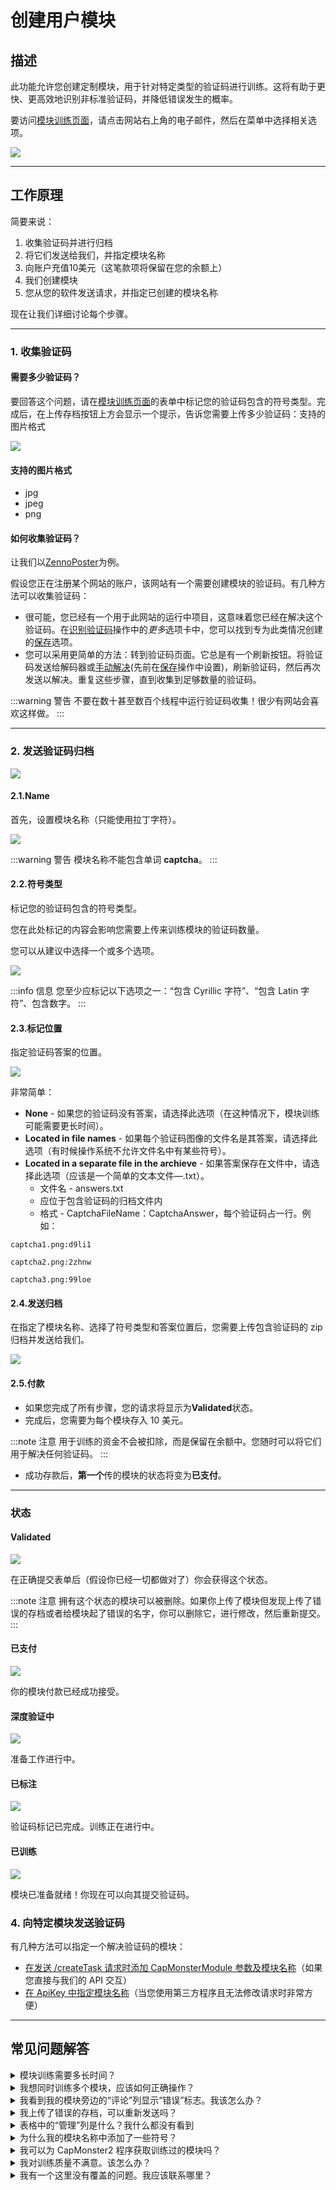 ﻿# 创建用户模块
## **描述**
此功能允许您创建定制模块，用于针对特定类型的验证码进行训练。这将有助于更快、更高效地识别非标准验证码，并降低错误发生的概率。

要访问[模块训练页面](https://capmonster.cloud/UserModules)，请点击网站右上角的电子邮件，然后在菜单中选择相关选项。

![](834ccbf9-f439-4b1b-8cab-42ed3dbc055c.png)

-----
## **工作原理**
简要来说：

1. 收集验证码并进行归档
1. 将它们发送给我们，并指定模块名称
1. 向账户充值10美元（这笔款项将保留在您的余额上）
1. 我们创建模块
1. 您从您的软件发送请求，并指定已创建的模块名称

现在让我们详细讨论每个步骤。

-----
### **1. 收集验证码**
#### **需要多少验证码？**
要回答这个问题，请在[模块训练页面](https://capmonster.cloud/UserModules)的表单中标记您的验证码包含的符号类型。完成后，在上传存档按钮上方会显示一个提示，告诉您需要上传多少验证码：支持的图片格式

![](module-name.png)
#### **支持的图片格式**
- jpg
- jpeg
- png
#### **如何收集验证码？**
让我们以[ZennoPoster](https://zennolab.atlassian.net/wiki/spaces/EN/pages/924581921/ZennoPoster)为例。

假设您正在注册某个网站的账户，该网站有一个需要创建模块的验证码。有几种方法可以收集验证码：

- 很可能，您已经有一个用于此网站的运行中项目，这意味着您已经在解决这个验证码。在[识别验证码](https://zennolab.atlassian.net/wiki/spaces/EN/pages/924582077/Recognize+captcha)操作中的*更多*选项卡中，您可以找到专为此类情况创建的[保存](https://zennolab.atlassian.net/wiki/spaces/EN/pages/924582077/Recognize+captcha#Saving)选项。
- 您可以采用更简单的方法：转到验证码页面。它总是有一个刷新按钮。将验证码发送给解码器或[手动解决](https://zennolab.atlassian.net/wiki/spaces/EN/pages/924484621/Entering+captchas+manually)(先前在[保存](https://zennolab.atlassian.net/wiki/spaces/EN/pages/924582077/Recognize+captcha#Saving)操作中设置)，刷新验证码，然后再次发送以解决。重复这些步骤，直到收集到足够数量的验证码。

:::warning 警告
不要在数十甚至数百个线程中运行验证码收集！很少有网站会喜欢这样做。
:::

-----
### **2. 发送验证码归档**
![](a2ba29bd-c910-44cf-9979-ceb143633efd.png)
#### **2.1.Name**
首先，设置模块名称（只能使用拉丁字符）。

![](fed2d879-b494-4b60-a13a-036c693d0951.png)

:::warning 警告
模块名称不能包含单词 **captcha**。
:::
#### **2.2.符号类型**
标记您的验证码包含的符号类型。

您在此处标记的内容会影响您需要上传来训练模块的验证码数量。

您可以从建议中选择一个或多个选项。

![](3b39f9e1-d981-41af-842a-a51f4a51a4e0.png)

:::info 信息
您至少应标记以下选项之一：“包含 Cyrillic 字符”、“包含 Latin 字符”、包含数字。
:::
#### **2.3.标记位置**
指定验证码答案的位置。

![](markup-location.png)

非常简单：

- **None** - 如果您的验证码没有答案，请选择此选项（在这种情况下，模块训练可能需要更长时间）。
- **Located in file names** - 如果每个验证码图像的文件名是其答案，请选择此选项（有时候操作系统不允许文件名中有某些符号）。
- **Located in a separate file in the archieve** - 如果答案保存在文件中，请选择此选项（应该是一个简单的文本文件—.txt）。
  - 文件名 - answers.txt
  - 应位于包含验证码的归档文件内
  - 格式 - CaptchaFileName：CaptchaAnswer，每个验证码占一行。例如：
~~~
captcha1.png:d9li1

captcha2.png:2zhnw

captcha3.png:99loe
~~~
#### **2.4.发送归档**
在指定了模块名称、选择了符号类型和答案位置后，您需要上传包含验证码的 zip 归档并发送给我们。

![](archieve.png)
#### **2.5.付款**
- 如果您完成了所有步骤，您的请求将显示为**Validated**状态。
- 完成后，您需要为每个模块存入 10 美元。

:::note 注意
用于训练的资金不会被扣除，而是保留在余额中。您随时可以将它们用于解决任何验证码。
:::

- 成功存款后，**第一个**传的模块的状态将变为**已支付**。
-----
### **状态**
#### **Validated**
![](validated.png)

在正确提交表单后（假设你已经一切都做对了）你会获得这个状态。

:::note 注意
拥有这个状态的模块可以被删除。如果你上传了模块但发现上传了错误的存档或者给模块起了错误的名字，你可以删除它，进行修改，然后重新提交。
:::
#### **已支付**
![](paid.png)

你的模块付款已经成功接受。
#### **深度验证中**
![](ValidatedInDepth.png)

准备工作进行中。
#### **已标注**
![](Annotated.png)

验证码标记已完成。训练正在进行中。
#### **已训练**
![](trained.png)

模块已准备就绪！你现在可以向其提交验证码。
### **4. 向特定模块发送验证码**
有几种方法可以指定一个解决验证码的模块：

- [在发送 /createTask 请求时添加 CapMonsterModule 参数及模块名称](../captchas/image-to-text.md)（如果您直接与我们的 API 交互）
- [在 ApiKey 中指定模块名称](module-name.md)（当您使用第三方程序且无法修改请求时非常方便）
-----
## **常见问题解答**
<details>
<summary>模块训练需要多长时间？</summary>

通常需要一天的时间。

**注意：** 训练只在周一到周五的工作日进行。如果您在周五发送请求，训练将在下周初完成。

</details>

<details>
<summary>我想同时训练多个模块，应该如何正确操作？</summary>

操作很简单：您只需上传验证码存档并支付费用。然后，上传第二个存档并支付费用。对所有存档都重复此步骤。

每个模块的训练需要一天的时间。

</details>

<details>
<summary>我看到我的模块旁边的“评论”列显示“错误”标志。我该怎么办？</summary>

![](Error.png)

不要惊慌！![(wink)](Aspose.Words.aac7548a-0b79-486d-96ce-e145c7faf5a6.015.png)请稍等一会。

如果一天内没有变化，[联系支持团队](https://helpdesk.zennolab.com/en)，我们一定会帮助您。

</details>

<details>
<summary>我上传了错误的存档，可以重新发送吗？</summary>

如果您尚未支付模块费用且模块状态为**Validated**，您可以删除它。更多信息请参阅**Validated**状态的描述。

</details>

<details>
<summary>表格中的“管理”列是什么？我什么都没有看到</summary>

您将在此列看到“删除”按钮。但这仅适用于状态为**Validated**的模块。

对于其他状态的模块，此列将保持为空白。

</details>

<details>
<summary>为什么我的模块名称中添加了一些符号？</summary>

这是为了使模块名称唯一。某些系统用户可能选择相同的模块名称。为了避免混淆，系统会自动生成并添加随机符号到模块名称中。这样每个用户都可以向自己的模块发送验证码，不会混淆。

</details>

<details>
<summary>我可以为 CapMonster2 程序获取训练过的模块吗？</summary>

不可以。训练过的模块仅在 CapMonster.Cloud 中提供。

</details>

<details>
<summary>我对训练质量不满意。该怎么办？</summary>

[联系我们的支持服务。](https://helpdesk.zennolab.com/)

</details>

<details>
<summary>我有一个这里没有覆盖的问题。我应该联系哪里？</summary>

[联系我们的支持服务。](https://helpdesk.zennolab.com/)

</details>

<!-- ![ref1]模块训练需要多长时间？

通常需要一天的时间。

**注意：** 训练只在周一到周五的工作日进行。如果您在周五发送请求，训练将在下周初完成。-->

<!-- ![ref1]我想同时训练多个模块，应该如何正确操作？

操作很简单：您只需上传验证码存档并支付费用。然后，上传第二个存档并支付费用。对所有存档都重复此步骤。

每个模块的训练需要一天的时间。 -->

<!-- ![ref1]我看到我的模块旁边的“评论”列显示“错误”标志。我该怎么办？

![](Aspose.Words.aac7548a-0b79-486d-96ce-e145c7faf5a6.014.png)

不要惊慌！![(wink)](Aspose.Words.aac7548a-0b79-486d-96ce-e145c7faf5a6.015.png)请稍等一会。

如果一天内没有变化，[联系支持团队](https://helpdesk.zennolab.com/ru)，我们一定会帮助您。-->

<!-- ![ref1]我上传了错误的存档，可以重新发送吗？

如果您尚未支付模块费用且模块状态为**Validated**，您可以删除它。更多信息请参阅**Validated**状态的描述。-->

<!-- ![ref1]表格中的“管理”列是什么？我什么都没有看到。

您将在此列看到“删除”按钮。但这仅适用于状态为**Validated**的模块。

对于其他状态的模块，此列将保持为空白。-->

<!-- ![ref1]为什么我的模块名称中添加了一些符号？

这是为了使模块名称唯一。某些系统用户可能选择相同的模块名称。为了避免混淆，系统会自动生成并添加随机符号到模块名称中。这样每个用户都可以向自己的模块发送验证码，不会混淆。-->

<!-- ![ref1]我可以为 CapMonster2 程序获取训练过的模块吗？

不可以。训练过的模块仅在 CapMonster.Cloud 中提供。-->

<!-- ![ref1]我对训练质量不满意。该怎么办？

[联系我们的支持服务。](https://helpdesk.zennolab.com/ru)

![ref1]我有一个这里没有覆盖的问题。我应该联系哪里？

[联系我们的支持服务。](https://helpdesk.zennolab.com/ru)

[ref1]: Aspose.Words.aac7548a-0b79-486d-96ce-e145c7faf5a6.001.png -->
